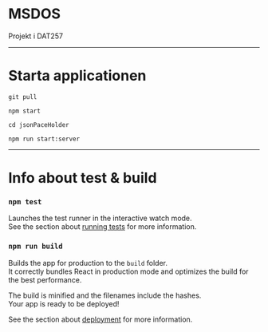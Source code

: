 # MSDOS
Projekt i DAT257

___

# Starta applicationen


```
git pull

```

```
npm start

```
```
cd jsonPaceHolder

```

```
npm run start:server

```
___

# Info about test & build

### `npm test`

Launches the test runner in the interactive watch mode.\
See the section about [running tests](https://facebook.github.io/create-react-app/docs/running-tests) for more information.

### `npm run build`

Builds the app for production to the `build` folder.\
It correctly bundles React in production mode and optimizes the build for the best performance.

The build is minified and the filenames include the hashes.\
Your app is ready to be deployed!

See the section about [deployment](https://facebook.github.io/create-react-app/docs/deployment) for more information.

